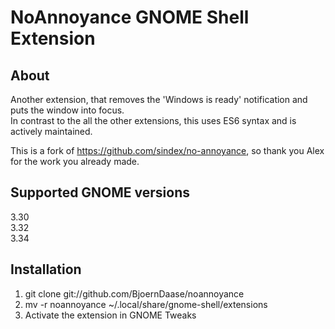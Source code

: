 # NoAnnoyance GNOME Shell Extension

## About
Another extension, that removes the 'Windows is ready' notification and puts the window into focus.  
In contrast to the all the other extensions, this uses ES6 syntax and is actively maintained.

This is a fork of https://github.com/sindex/no-annoyance, so thank you Alex for the work you already made.

## Supported GNOME versions
3.30  
3.32  
3.34  

## Installation
1. git clone git://github.com/BjoernDaase/noannoyance
2. mv -r noannoyance ~/.local/share/gnome-shell/extensions
3. Activate the extension in GNOME Tweaks

